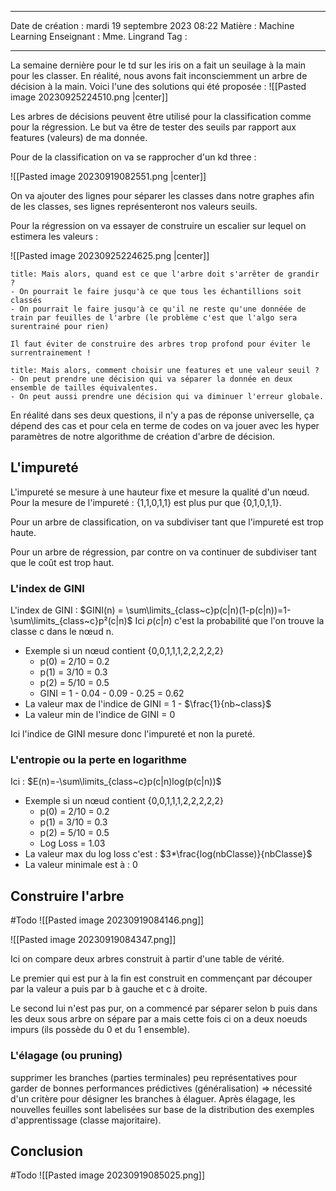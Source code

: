  ---

 Date de création : mardi 19 septembre 2023 08:22
 Matière : Machine Learning
 Enseignant : Mme. Lingrand
 Tag :

---

La semaine dernière pour le td sur les iris on a fait un seuilage à la main pour les classer.
En réalité, nous avons fait inconsciemment un arbre de décision à la main. Voici l'une des solutions qui été proposée :
![[Pasted image 20230925224510.png |center]]

Les arbres de décisions peuvent être utilisé pour la classification comme pour la régression.
Le but va être de tester des seuils par rapport aux features (valeurs) de ma donnée.

Pour de la classification on va se rapprocher d'un kd three :

![[Pasted image 20230919082551.png |center]]

On va ajouter des lignes pour séparer les classes dans notre graphes afin de les classes, ses lignes représenteront nos valeurs seuils.

Pour la régression on va essayer de construire un escalier sur lequel on estimera les valeurs :

![[Pasted image 20230925224625.png |center]]


```ad-question
title: Mais alors, quand est ce que l'arbre doit s'arrêter de grandir ?
- On pourrait le faire jusqu'à ce que tous les échantillions soit classés
- On pourrait le faire jusqu'à ce qu'il ne reste qu'une donnéée de train par feuilles de l'arbre (le problème c'est que l'algo sera surentrainé pour rien)

Il faut éviter de construire des arbres trop profond pour éviter le surrentrainement !
```

```ad-question
title: Mais alors, comment choisir une features et une valeur seuil ?
- On peut prendre une décision qui va séparer la donnée en deux ensemble de tailles équivalentes.
- On peut aussi prendre une décision qui va diminuer l'erreur globale.
```

En réalité dans ses deux questions, il n'y a pas de réponse universelle, ça dépend des cas et pour cela en terme de codes on va jouer avec les hyper paramètres de notre algorithme de création d'arbre de décision.

## L'impureté

L'impureté se mesure à une hauteur fixe et mesure la qualité d'un nœud.
Pour la mesure de l'impureté : {1,1,0,1,1} est plus pur que {0,1,0,1,1}.

Pour un arbre de classification, on va subdiviser tant que l'impureté est trop haute.

Pour un arbre de régression, par contre on va continuer de subdiviser tant que le coût est trop haut.

### L'index de GINI

 L'index de GINI : $GINI(n) = \sum\limits_{class~c}p(c|n)(1-p(c|n))=1-\sum\limits_{class~c}p²(c|n)$ 
 Ici $p(c|n)$ c'est la probabilité que l'on trouve la classe c dans le nœud n.
- Exemple si un nœud contient {0,0,1,1,1,2,2,2,2,2}
	- p(0) = 2/10 = 0.2
	- p(1) = 3/10 = 0.3
	- p(2) = 5/10 = 0.5
	- GINI = 1 - 0.04 - 0.09 - 0.25 = 0.62
- La valeur max de l'indice de GINI = 1 - $\frac{1}{nb~class}$ 
- La valeur min de l'indice de GINI = 0

Ici l'indice de GINI mesure donc l'impureté et non la pureté.

### L'entropie ou la perte en logarithme

Ici : $E(n)=-\sum\limits_{class~c}p(c|n)log(p(c|n))$
- Exemple si un nœud contient {0,0,1,1,1,2,2,2,2,2}
	- p(0) = 2/10 = 0.2
	- p(1) = 3/10 = 0.3
	- p(2) = 5/10 = 0.5
	- Log Loss = 1.03
- La valeur max du log loss c'est : $3*\frac{log(nbClasse)}{nbClasse}$ 
- La valeur minimale est à : 0

## Construire l'arbre
#Todo ![[Pasted image 20230919084146.png]]

![[Pasted image 20230919084347.png]]

Ici on compare deux arbres construit à partir d'une table de vérité. 

Le premier qui est pur à la fin est construit en commençant par découper par la valeur a puis par b à gauche et c à droite.

Le second lui n'est pas pur, on a commencé par séparer selon b puis dans les deux sous arbre on sépare par a mais cette fois ci on a deux noeuds impurs (ils possède du 0 et du 1 ensemble).

### L'élagage (ou pruning)

supprimer les branches (parties terminales) peu représentatives pour garder de bonnes performances prédictives (généralisation) => nécessité d'un critère pour désigner les branches à élaguer. Après élagage, les nouvelles feuilles sont labelisées sur base de la distribution des exemples d'apprentissage (classe majoritaire).
## Conclusion

#Todo ![[Pasted image 20230919085025.png]]

